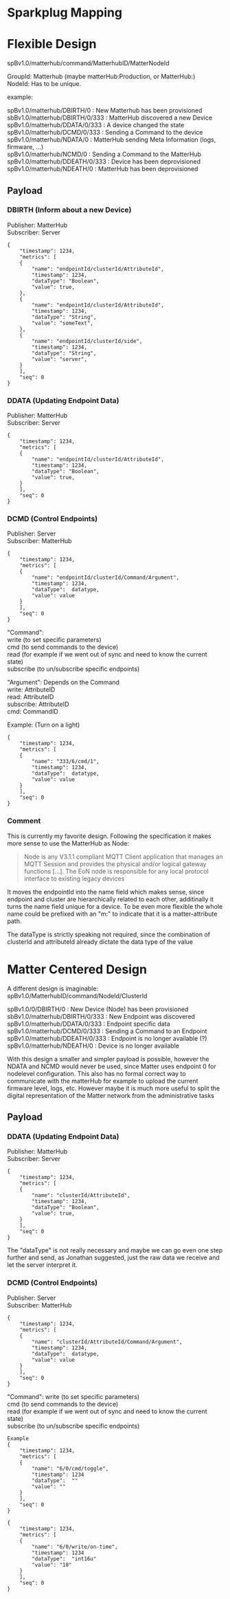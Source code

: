 # Sparkplug Mapping




# Flexible Design
spBv1.0/matterhub/command/MatterhubID/MatterNodeId

GroupId: Matterhub (maybe matterHub:Production, or MatterHub:<ModelName>) <br>
NodeId: Has to be unique. 

example:

spBv1.0/matterhub/DBIRTH/0  : New Matterhub has been provisioned <br>
sbBv1.0/matterhub/DBIRTH/0/333 : MatterHub discovered a new Device  <br>
spBv1.0/matterhub/DDATA/0/333 : A device changed the state <br>
spBv1.0/matterhub/DCMD/0/333 : Sending a Command to the device <br>
spBv1.0/matterhub/NDATA/0 : MatterHub sending Meta Information (logs, firmware, ...) <br>
spBv1.0/matterhub/NCMD/0 : Sending a Command to the MatterHub <br>
spBv1.0/matterhub/DDEATH/0/333 : Device has been deprovisioned <br>
spBv1.0/matterhub/NDEATH/0 : MatterHub has been deprovisioned <br>

## Payload
### DBIRTH (Inform about a new Device)
Publisher: MatterHub<br>
Subscriber: Server
```
{
	"timestamp": 1234,
	"metrics": [
	{
		"name": "endpointId/clusterId/AttributeId",
		"timestamp": 1234,
		"dataType": "Boolean",
		"value": true,
	},
	{
		"name": "endpointId/clusterId/AttributeId",
		"timestamp": 1234,
		"dataType": "String",
		"value": "someText",
	},
	{
		"name": "endpointId/clusterId/side",
		"timestamp": 1234,
		"dataType": "String",
		"value": "server",
	}
	],
	"seq": 0
}
```	

### DDATA (Updating Endpoint Data)
Publisher: MatterHub<br>
Subscriber: Server
```
{
	"timestamp": 1234,
	"metrics": [
	{
		"name": "endpointId/clusterId/AttributeId",
		"timestamp": 1234,
		"dataType": "Boolean",
		"value": true,
	}
	],
	"seq": 0
}
```	
### DCMD (Control Endpoints)
Publisher: Server<br>
Subscriber: MatterHub
```
{
	"timestamp": 1234,
	"metrics": [
	{
		"name": "endpointId/clusterId/Command/Argument",
		"timestamp": 1234,
		"dataType":  datatype,
		"value": value
	}
	],
	"seq": 0
}
```
	
"Command": <br>
write (to set specific parameters) <br>
cmd (to send commands to the device) <br>
read (for example if we went out of sync and need to know the current state) <br>
subscribe (to un/subscribe specific endpoints) <br>

"Argument": Depends on the Command <br>
write: AttributeID  <br>
read: AttributeID <br>
subscribe: AttributeID <br>
cmd: CommandID  <br>

Example: (Turn on a light)
```
{
	"timestamp": 1234,
	"metrics": [
	{
		"name": "333/6/cmd/1",
		"timestamp": 1234,
		"dataType":  datatype,
		"value": value
	}
	],
	"seq": 0
}
```

### Comment
This is currently my favorite design. Following the specification it makes more sense to use the MatterHub as Node: 
> Node is any V3.1.1 compliant MQTT Client application that manages an MQTT Session and provides the physical and/or logical gateway functions [...]. The EoN node is responsible for any local protocol interface to existing legacy devices

It moves the endpointId into the name field which makes sense, since endpoint and cluster are hierarchically related to each other, additinally it turns the name field unique for a device.
To be even more flexible the whole name could be prefixed with an "m:" to indicate that it is a matter-attribute path.

The dataType is strictly speaking not required, since the combination of clusterId and attributeId already dictate the data type of the value


# Matter Centered Design
A different design is imaginable: <br>
spBv1.0/MatterhubID/command/NodeId/ClusterId

spBv1.0/0/DBIRTH/0  : New Device (Node) has been provisioned <br>
sbBv1.0/matterhub/DBIRTH/0/333 : New Endpoint was discovered <br>
spBv1.0/matterhub/DDATA/0/333 :  Endpoint specific data <br>
spBv1.0/matterhub/DCMD/0/333 : Sending a Command to an Endpoint <br>
spBv1.0/matterhub/DDEATH/0/333 : Endpoint is no longer available (?)  <br>
spBv1.0/matterhub/NDEATH/0 : Device is no longer available <br>

With this design a smaller and simpler payload is possible, however the NDATA and NCMD would never be used, since Matter uses endpoint 0 for nodelevel configuration. 
This also has no formal correct way to communicate with the matterHub for example to upload the current firmware level, logs, etc. 
However maybe it is much more useful to split the digital representation of the Matter network from the administrative tasks


## Payload

### DDATA (Updating Endpoint Data)
Publisher: MatterHub<br>
Subscriber: Server<br>
```
{
	"timestamp": 1234,
	"metrics": [
	{
		"name": "clusterId/AttributeId",
		"timestamp": 1234,
		"dataType": "Boolean",
		"value": true,	
	} 		
	],
	"seq": 0
}
```
The "dataType" is not really necessary and maybe we can go even one step further and send, as Jonathan suggested, just the raw data we receive and let the server interpret it.
### DCMD (Control Endpoints)
Publisher: Server<br>
Subscriber: MatterHub
```
{
	"timestamp": 1234,
	"metrics": [
	{
		"name": "clusterId/AttributeId/Command/Argument",
		"timestamp": 1234,
		"dataType":  datatype,
		"value": value
	}
	],
	"seq": 0
}
```
	
"Command":
write (to set specific parameters) <br>
cmd (to send commands to the device) <br>
read (for example if we went out of sync and need to know the current state) <br>
subscribe (to un/subscribe specific endpoints) <br>

```
Example 
{
	"timestamp": 1234,
	"metrics": [
	{
		"name": "6/0/cmd/toggle",
		"timestamp": 1234
		"dataType":  ""
		"value": ""
	}
	],
	"seq": 0
}
```

```
{
	"timestamp": 1234,
	"metrics": [
	{
		"name": "6/0/write/on-time",
		"timestamp": 1234
		"dataType":  "int16u"
		"value": "10"
	}
	],
	"seq": 0
}
```
